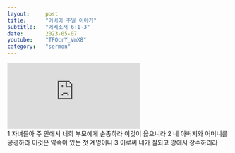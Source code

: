 ```yaml
---
layout:     post
title:      "어버이 주일 이야기"
subtitle:	"에베소서 6:1-3"
date:       2023-05-07
youtube:    "TFQcrY_VmX8"
category:   "sermon"
---
```


<div class="youtube">
    <iframe src="https://www.youtube.com/embed/TFQcrY_VmX8" title="YouTube video player" frameborder="0" allow="accelerometer; autoplay; clipboard-write; encrypted-media; gyroscope; picture-in-picture; web-share" allowfullscreen></iframe>
</div>
1 자녀들아 주 안에서 너희 부모에게 순종하라 이것이 옳으니라
2 네 아버지와 어머니를 공경하라 이것은 약속이 있는 첫 계명이니
3 이로써 네가 잘되고 땅에서 장수하리라
